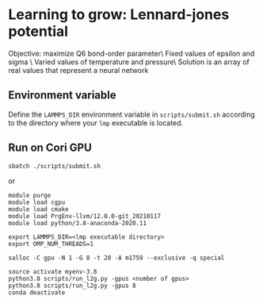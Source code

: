 # Learning to grow: Lennard-jones potential

Objective: maximize Q6 bond-order parameter\\
Fixed values of epsilon and sigma \\
Varied values of temperature and pressure\\
Solution is an array of real values that represent a neural network

## Environment variable

Define the `LAMMPS_DIR` environment variable in `scripts/submit.sh` according to the directory where your `lmp` executable is located.

## Run on Cori GPU

```
sbatch ./scripts/submit.sh
```

or

```
module purge 
module load cgpu 
module load cmake 
module load PrgEnv-llvm/12.0.0-git_20210117
module load python/3.8-anaconda-2020.11 

export LAMMPS_DIR=<lmp executable directory>
export OMP_NUM_THREADS=1

salloc -C gpu -N 1 -G 8 -t 20 -A m1759 --exclusive -q special

source activate myenv-3.8
python3.8 scripts/run_l2g.py -gpus <number of gpus>
python3.8 scripts/run_l2g.py -gpus 8
conda deactivate
```


